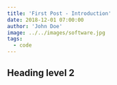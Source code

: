 ```yaml
---
title: 'First Post - Introduction'
date: 2018-12-01 07:00:00
author: 'John Doe'
image: ../../images/software.jpg
tags:
  - code
---
```


## Heading level 2